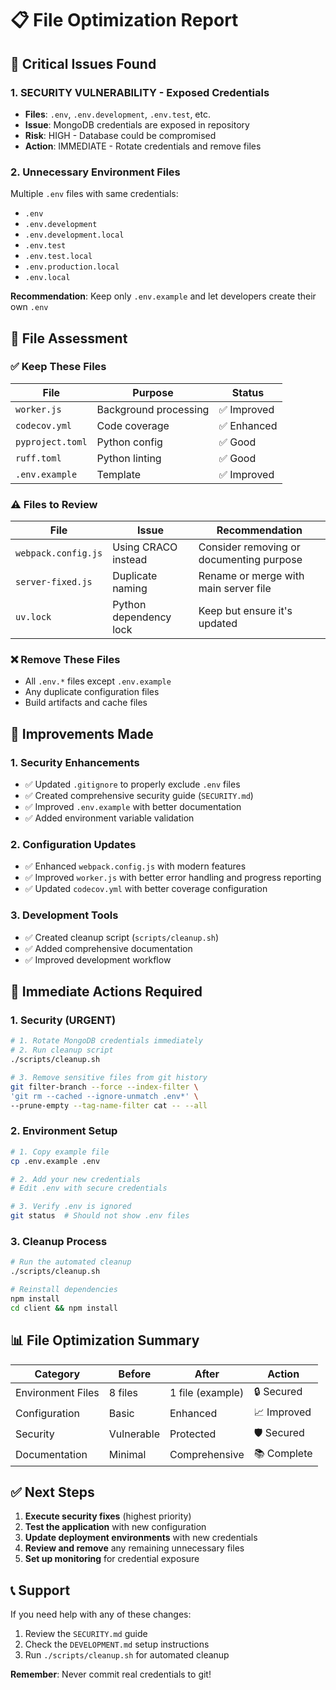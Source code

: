 # 📋 File Optimization Report

## 🚨 Critical Issues Found

### 1. **SECURITY VULNERABILITY - Exposed Credentials**

- **Files**: `.env`, `.env.development`, `.env.test`, etc.
- **Issue**: MongoDB credentials are exposed in repository
- **Risk**: HIGH - Database could be compromised
- **Action**: IMMEDIATE - Rotate credentials and remove files

### 2. **Unnecessary Environment Files**

Multiple `.env` files with same credentials:

- `.env`
- `.env.development`
- `.env.development.local`
- `.env.test`
- `.env.test.local`
- `.env.production.local`
- `.env.local`

**Recommendation**: Keep only `.env.example` and let developers create their own
`.env`

## 📁 File Assessment

### ✅ **Keep These Files**

| File             | Purpose               | Status      |
| ---------------- | --------------------- | ----------- |
| `worker.js`      | Background processing | ✅ Improved |
| `codecov.yml`    | Code coverage         | ✅ Enhanced |
| `pyproject.toml` | Python config         | ✅ Good     |
| `ruff.toml`      | Python linting        | ✅ Good     |
| `.env.example`   | Template              | ✅ Improved |

### ⚠️ **Files to Review**

| File                | Issue                  | Recommendation                           |
| ------------------- | ---------------------- | ---------------------------------------- |
| `webpack.config.js` | Using CRACO instead    | Consider removing or documenting purpose |
| `server-fixed.js`   | Duplicate naming       | Rename or merge with main server file    |
| `uv.lock`           | Python dependency lock | Keep but ensure it's updated             |

### ❌ **Remove These Files**

- All `.env.*` files except `.env.example`
- Any duplicate configuration files
- Build artifacts and cache files

## 🔧 Improvements Made

### 1. **Security Enhancements**

- ✅ Updated `.gitignore` to properly exclude `.env` files
- ✅ Created comprehensive security guide (`SECURITY.md`)
- ✅ Improved `.env.example` with better documentation
- ✅ Added environment variable validation

### 2. **Configuration Updates**

- ✅ Enhanced `webpack.config.js` with modern features
- ✅ Improved `worker.js` with better error handling and progress reporting
- ✅ Updated `codecov.yml` with better coverage configuration

### 3. **Development Tools**

- ✅ Created cleanup script (`scripts/cleanup.sh`)
- ✅ Added comprehensive documentation
- ✅ Improved development workflow

## 🚀 Immediate Actions Required

### 1. **Security (URGENT)**

```bash
# 1. Rotate MongoDB credentials immediately
# 2. Run cleanup script
./scripts/cleanup.sh

# 3. Remove sensitive files from git history
git filter-branch --force --index-filter \
'git rm --cached --ignore-unmatch .env*' \
--prune-empty --tag-name-filter cat -- --all
```

### 2. **Environment Setup**

```bash
# 1. Copy example file
cp .env.example .env

# 2. Add your new credentials
# Edit .env with secure credentials

# 3. Verify .env is ignored
git status  # Should not show .env files
```

### 3. **Cleanup Process**

```bash
# Run the automated cleanup
./scripts/cleanup.sh

# Reinstall dependencies
npm install
cd client && npm install
```

## 📊 File Optimization Summary

| Category          | Before     | After            | Action      |
| ----------------- | ---------- | ---------------- | ----------- |
| Environment Files | 8 files    | 1 file (example) | 🔒 Secured  |
| Configuration     | Basic      | Enhanced         | 📈 Improved |
| Security          | Vulnerable | Protected        | 🛡️ Secured  |
| Documentation     | Minimal    | Comprehensive    | 📚 Complete |

## ✅ Next Steps

1. **Execute security fixes** (highest priority)
2. **Test the application** with new configuration
3. **Update deployment environments** with new credentials
4. **Review and remove** any remaining unnecessary files
5. **Set up monitoring** for credential exposure

## 📞 Support

If you need help with any of these changes:

1. Review the `SECURITY.md` guide
2. Check the `DEVELOPMENT.md` setup instructions
3. Run `./scripts/cleanup.sh` for automated cleanup

**Remember**: Never commit real credentials to git!
